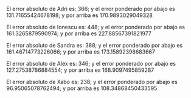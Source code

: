 El error absoluto de Adri es: 366; y el error ponderado por abajo es 131.71655424678198; y por arriba es 170.9893029049328 

El error absoluto de Ionescu es: 448; y el error ponderado por abajo es 161.3265879590974; y por arriba es 227.88567391821977 

El error absoluto de Sandra es: 388; y el error ponderado por abajo es 161.46714773226066; y por arriba es 173.15892398683667 

El error absoluto de Alex es: 346; y el error ponderado por abajo es 127.27538786884554; y por arriba es 168.9097495859287 

El error absoluto de Xabo es: 238; y el error ponderado por abajo es 96.95065078762494; y por arriba es 108.34868450433595 

